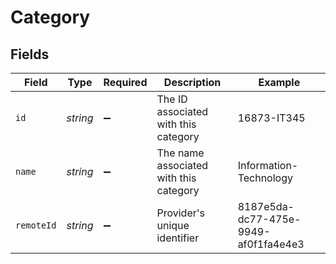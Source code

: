 # Category


## Fields

| Field                                  | Type                                   | Required                               | Description                            | Example                                |
| -------------------------------------- | -------------------------------------- | -------------------------------------- | -------------------------------------- | -------------------------------------- |
| `id`                                   | *string*                               | :heavy_minus_sign:                     | The ID associated with this category   | 16873-IT345                            |
| `name`                                 | *string*                               | :heavy_minus_sign:                     | The name associated with this category | Information-Technology                 |
| `remoteId`                             | *string*                               | :heavy_minus_sign:                     | Provider's unique identifier           | 8187e5da-dc77-475e-9949-af0f1fa4e4e3   |